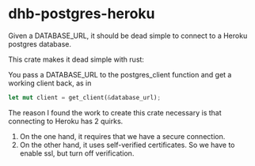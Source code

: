 # dhb-postgres-heroku
Given a DATABASE_URL, it should be dead simple to connect to a Heroku postgres database.

This crate makes it dead simple with rust:

You pass a DATABASE_URL to the postgres_client function and get a working client back, as in
```rust
let mut client = get_client(&database_url);
```

The reason I found the work to create this crate necessary is that connecting to Heroku has 2 quirks.
1. On the one hand, it requires that we have a secure connection.
2. On the other hand, it uses self-verified certificates.  So we have to enable ssl, but turn off verification. 
